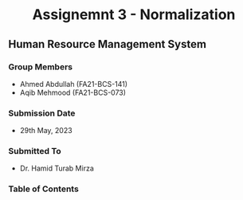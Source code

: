 <h1 align="center">Assignemnt 3 - Normalization </h1>

## Human Resource Management System

### Group Members

- Ahmed Abdullah (FA21-BCS-141)
- Aqib Mehmood (FA21-BCS-073)

### Submission Date

- 29th May, 2023

### Submitted To

- Dr. Hamid Turab Mirza

### Table of Contents
